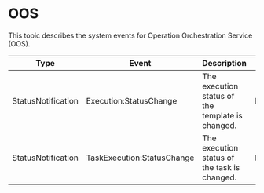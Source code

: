 # OOS

This topic describes the system events for Operation Orchestration Service \(OOS\).

|Type|Event|Description|Status|Level|
|----|-----|-----------|------|-----|
|StatusNotification|Execution:StatusChange|The execution status of the template is changed.|Normal|Info|
|StatusNotification|TaskExecution:StatusChange|The execution status of the task is changed.|Normal|Info|

